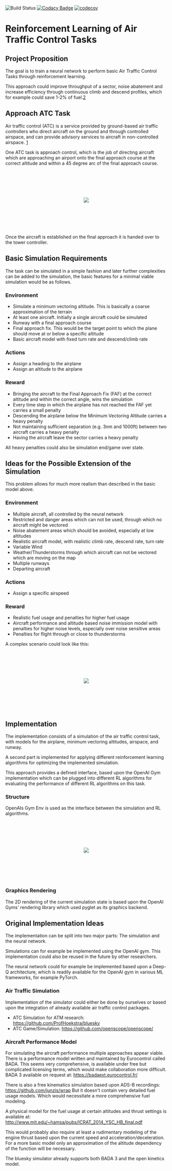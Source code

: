 ![Build Status](https://api.travis-ci.com/fvalka/atc-reinforcement-learning.svg?branch=master "Build Status")
[![Codacy Badge](https://api.codacy.com/project/badge/Grade/d38095018a04482f90662c76bd602e83)](https://www.codacy.com/manual/fvalka/atc-reinforcement-learning?utm_source=github.com&amp;utm_medium=referral&amp;utm_content=fvalka/atc-reinforcement-learning&amp;utm_campaign=Badge_Grade)
[![codecov](https://codecov.io/gh/fvalka/atc-reinforcement-learning/branch/master/graph/badge.svg)](https://codecov.io/gh/fvalka/atc-reinforcement-learning)

# Reinforcement Learning of Air Traffic Control Tasks
## Project Proposition
The goal is to train a neural network to perform basic Air Traffic Control Tasks through reinforcement learning. 

This approach could improve throughput of a sector, noise abatement and increase efficiency through continuous 
climb and descend profiles, which for example could save 1-2% of fuel.[2][2]

## Approach ATC Task
Air traffic control (ATC) is a service provided by ground-based air traffic controllers who direct aircraft on the 
ground and through controlled airspace, and can provide advisory services to aircraft in non-controlled airspace. [1][1]

One ATC task is approach control, which is the job of directing aircraft which are approaching an airport onto the 
final approach course at the correct altitude and within a 45 degree arc of the final approach course. 

<p align="center" style="padding: 6em;">
    <img src="images/final_approach_small.png">
</p>

Once the aircraft is established on the final approach it is handed over to the tower controller. 

## Basic Simulation Requirements
The task can be simulated in a simple fashion and later further complexities can be added to the simulation, the basic
features for a minimal viable simulation would be as follows.

### Environment
*   Simulate a minimum vectoring altitude. This is basically a coarse approximation of the terrain
*   At least one aircraft. Initially a single aircraft could be simulated
*   Runway with a final approach course
*   Final approach fix. This would be the target point to which the plane should move at or below a specific altitude
*   Basic aircraft model with fixed turn rate and descend/climb rate

### Actions
*   Assign a heading to the airplane
*   Assign an altitude to the airplane

### Reward
*   Bringing the aircraft to the Final Approach Fix (FAF) at the correct altitude and within the correct angle, wins the simulation
*   Every time step in which the airplane has not reached the FAF yet carries a small penalty
*   Descending the airplane below the Minimum Vectoring Altitude carries a heavy penalty
*   Not maintaining sufficient separation (e.g. 3nm and 1000ft) between two aircraft carries a heavy penalty
*   Having the aircraft leave the sector carries a heavy penalty

All heavy penalties could also be simulation end/game over state. 

## Ideas for the Possible Extension of the Simulation 
This problem allows for much more realism than described in the basic model above.

### Environment 
*   Multiple aircraft, all controlled by the neural network
*   Restricted and danger areas which can not be used, through which no aircraft might be vectored
*   Noise abatement areas which should be avoided, especially at low altitudes
*   Realistic aircraft model, with realistic climb rate, descend rate, turn rate
*   Variable Wind
*   Weather/Thunderstorms through which aircraft can not be vectored which are moving on the map
*   Multiple runways
*   Departing aircraft

### Actions
*   Assign a specific airspeed

### Reward
*   Realistic fuel usage and penalties for higher fuel usage
*   Aircraft performance and altitude based noise immission model with penalties for higher noise levels, especially over noise sensitive areas
*   Penalties for flight through or close to thunderstorms

A complex scenario could look like this:

<p align="center" style="padding: 6em;">
    <img src="images/complex_scenario.png">
</p>

## Implementation

The implementation consists of a simulation of the air traffic control task, with models for the airplane, 
minimum vectoring altitudes, airspace, and runway. 

A second part is implemented for applying different reinforcement learning algorithms for optimizing the 
implemented simulation. 

This approach provides a defined interface, based upon the OpenAI Gym implementation which can be plugged
into different RL algorithms for evaluating the performance of different RL algorithms on this task. 

### Structure

OpenAIs Gym Env is used as the interface between the simulation and RL algorithms. 

<p align="center" style="padding: 6em;">
    <img src="images/class-structure.png">
</p>

### Graphics Rendering
The 2D rendering of the current simulation state is based upon the OpenAI Gyms' rendering 
library which used pyglet as its graphics backend. 

## Original Implementation Ideas

The implementation can be split into two major parts: The simulation and the neural network. 

Simulations can for example be implemented using the OpenAI gym. This implementation could also be reused in the future
by other researchers. 

The neural network could for example be implemented based upon a Deep-Q architecture, which is readily available for
the OpenAI gym in various ML frameworks, for example PyTorch. 

### Air Traffic Simulation

Implementation of the simulator could either be done by ourselves or based upon the integration of already available
air traffic control packages.

*   ATC Simulation for ATM research: <https://github.com/ProfHoekstra/bluesky>
*   ATC Game/Simulation: <https://github.com/openscope/openscope/>

### Aircraft Performance Model

For simulating the aircraft performance multiple approaches appear viable. There is a performance model written and
maintained by Eurocontrol called BADA. This seems very comprehensive, is available under free but complicated licensing
terms, which would make collaboration more difficult. 
BADA 3 available on request at: <https://badaext.eurocontrol.fr/>

There is also a free kinematics simulation based upon ADS-B recordings: <https://github.com/junzis/wrap>
But it doesn't contain very detailed fuel usage models. Which would necessitate a more comprehensive fuel modeling. 

A physical model for the fuel usage at certain altitudes and thrust settings is available at: 
<http://www.mit.edu/~hamsa/pubs/ICRAT_2014_YSC_HB_final.pdf>

This would probably also require at least a rudimentary modeling of the engine thrust based upon the current speed and
acceleration/deceleration. For a more basic model only an approximation of the altitude dependency of the function 
will be necessary.  

The bluesky simulator already supports both BADA 3 and the open kinetics model. 

[1]: https://en.wikipedia.org/wiki/Air_traffic_control
[2]: http://www.icrat.org/icrat/seminarContent/Author/RamonCodina737/FINAL-602-cfp-Codina.pdf
